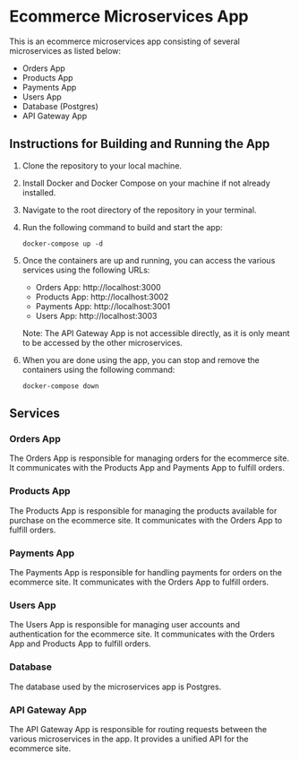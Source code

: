 # Ecommerce Microservices App

This is an ecommerce microservices app consisting of several microservices as listed below:

- Orders App
- Products App
- Payments App
- Users App
- Database (Postgres)
- API Gateway App

## Instructions for Building and Running the App

1. Clone the repository to your local machine.

2. Install Docker and Docker Compose on your machine if not already installed.

3. Navigate to the root directory of the repository in your terminal.

4. Run the following command to build and start the app:

    ```
    docker-compose up -d
    ```

5. Once the containers are up and running, you can access the various services using the following URLs:

    - Orders App: http://localhost:3000
    - Products App: http://localhost:3002
    - Payments App: http://localhost:3001
    - Users App: http://localhost:3003

    Note: The API Gateway App is not accessible directly, as it is only meant to be accessed by the other microservices.

6. When you are done using the app, you can stop and remove the containers using the following command:

    ```
    docker-compose down
    ```

## Services

### Orders App

The Orders App is responsible for managing orders for the ecommerce site. It communicates with the Products App and Payments App to fulfill orders.

### Products App

The Products App is responsible for managing the products available for purchase on the ecommerce site. It communicates with the Orders App to fulfill orders.

### Payments App

The Payments App is responsible for handling payments for orders on the ecommerce site. It communicates with the Orders App to fulfill orders.

### Users App

The Users App is responsible for managing user accounts and authentication for the ecommerce site. It communicates with the Orders App and Products App to fulfill orders.

### Database

The database used by the microservices app is Postgres.

### API Gateway App

The API Gateway App is responsible for routing requests between the various microservices in the app. It provides a unified API for the ecommerce site.
